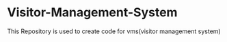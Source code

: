 # Visitor-Management-System

This Repository is used to create code for vms(visitor management system)
